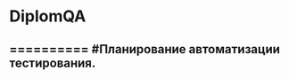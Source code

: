 # DiplomQA
==========
#Планирование автоматизации тестирования.
-----------------------------------------

